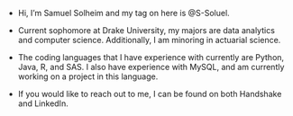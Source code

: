 - Hi, I’m Samuel Solheim and my tag on here is @S-Soluel.  
- Current sophomore at Drake University, my majors are data analytics and computer science. Additionally, I am minoring in actuarial science. 
- The coding languages that I have experience with currently are Python, Java, R, and SAS. I also have experience with MySQL, and am currently working on a project in this language. 

- If you would like to reach out to me, I can be found on both Handshake and LinkedIn. 

<!---
S-Soluel/S-Soluel is a ✨ special ✨ repository because its `README.md` (this file) appears on your GitHub profile.
You can click the Preview link to take a look at your changes.
--->
